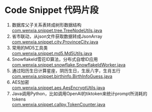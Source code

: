 # Code Snippet 代码片段
1. 数据库父子关系表转成树形数据结构  
[com.wenxia.snippet.tree.TreeNodeUtils.java](src/main/java/com/wenxia/snippet/tree/TreeNodeUtils.java)
2. 省市联动，从json文件获取数据转成JsonArray  
[com.wenxia.snippet.city.ProvinceCity.java](src/main/java/com/wenxia/snippet/city/ProvinceCity.java)
3. 常用的MD5工具类  
[com.wenxia.snippet.md5.Md5Utils.java](src/main/java/com/wenxia/snippet/md5/Md5Utils.java)
4. SnowflakeId雪花ID算法，分布式自增ID应用  
[com.wenxia.snippet.snowflake.SnowflakeIdWorker.java](src/main/java/com/wenxia/snippet/snowflake/SnowflakeIdWorker.java)
5. 通过阳历生日计算星座，阴历生日，生辰八字，生肖五行  
[com.wenxia.snippet.birthinfo.BirthInfoGuess.java](src/main/java/com/wenxia/snippet/birthinfo/BirthInfoGuess.java)
6. AES加密  
[com.wenxia.snippet.aes.AesEncryptUtils.java](src/main/java/com/wenxia/snippet/aes/AesEncryptUtils.java)
7. Java调用Python，比如调用OpenAI的tiktoken来统计prompt所消耗的tokens  
[com.wenxia.snippet.callpy.TokenCounter.java](src/main/java/com/wenxia/snippet/callpy/TokenCounter.java)